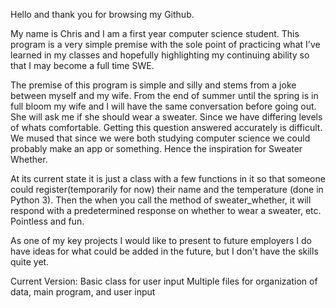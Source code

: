 Hello and thank you for browsing my Github.

My name is Chris and I am a first year computer science student. This program is a very simple premise with the sole point of practicing what I've learned in my classes and hopefully highlighting my continuing ability so that I may become a full time SWE.

The premise of this program is simple and silly and stems from a joke between myself and my wife. From the end of summer until the spring is in full bloom my wife and I will have the same conversation before going out. She will ask me if she should wear a sweater. Since we have differing levels of whats comfortable. Getting this question answered accurately is difficult. We mused that since we were both studying computer science we could probably make an app or something. Hence the inspiration for Sweater Whether.

At its current state it is just a class with a few functions in it so that someone could register(temporarily for now) their name and the temperature (done in Python 3). Then the when you call the method of sweater_whether, it will respond with a predetermined response on whether to wear a sweater, etc. Pointless and fun.

As one of my key projects I would like to present to future employers I do have ideas for what could be added in the future, but I don't have the skills quite yet.

Current Version:
Basic class for user input
Multiple files for organization of data, main program, and user input